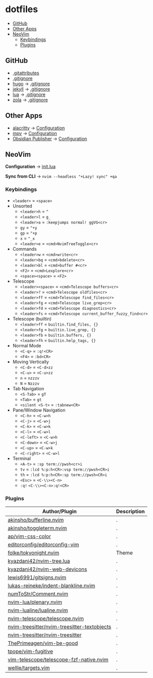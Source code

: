 # dotfiles

- [GitHub](#GitHub)
- [Other Apps](#Other-Apps)
- [NeoVim](#NeoVim)
  - [Keybindings](#Keybindings)
  - [Plugins](#Plugins)

## GitHub

- [.gitattributes](.gitattributes)
- [.gitignore](.gitignore)
- [hugo](https://gohugo.io/) → [.gitignore](github/hugo.gitignore)
- [jekyll](https://jekyllrb.com/) → [.gitignore](github/jekyll.gitignore)
- [lua](https://www.lua.org/) → [.gitignore](github/lua.gitignore)
- [zola](https://www.getzola.org/) → [.gitignore](github/zola.gitignore)

## Other Apps

- [alacritty](https://github.com/alacritty/alacritty) → [Configuration](others/alacritty.yml)
- [mpv](https://mpv.io/) → [Configuration](others/mpv.toml)
- [Obsidian Publisher](https://github.com/ObsidianPublisher/obsidian-github-publisher) → [Configuration](others/obsidian-publisher.json)

## NeoVim

**Configuration** → [init.lua](nvim/init.lua)

**Sync from CLI** → `nvim --headless "+Lazy! sync" +qa`

### Keybindings

- `<leader>` = `<space>`
- Unsorted
  - `<leader>h` = `^`
  - `<leader>l` = `g_`
  - `<leader>a` = `:keepjumps normal! ggVG<cr>`
  - `gy` = `"+y`
  - `gp` = `"+p`
  - `x` = `"_x`
  - `<leader>e` = `<cmd>NvimTreeToggle<cr>`
- Commands
  - `<leader>w` = `<cmd>write<cr>`
  - `<leader>bq` = `<cmd>bdelete<cr>`
  - `<leader>bl` = `<cmd>buffer #<cr>`
  - `<F2>` = `<cmd>Lexplore<cr>`
  - `<space><space>` = `<F2>`
- Telescope
  - `<leader><space>` = `<cmd>Telescope buffers<cr>`
  - `<leader>?` = `<cmd>Telescope oldfiles<cr>`
  - `<leader>ff` = `<cmd>Telescope find_files<cr>`
  - `<leader>fg` = `<cmd>Telescope live_grep<cr>`
  - `<leader>fd` = `<cmd>Telescope diagnostics<cr>`
  - `<leader>fs` = `<cmd>Telescope current_buffer_fuzzy_find<cr>`
- Telescope (builtin)
  - `<leader>ff` = `builtin.find_files, {}`
  - `<leader>fg` = `builtin.live_grep, {}`
  - `<leader>fb` = `builtin.buffers, {}`
  - `<leader>fh` = `builtin.help_tags, {}`
- Normal Mode
  - `<C-q>` = `:q!<CR>`
  - `<F4>` = `:bd<CR>`
- Moving Vertically
  - `<C-d>` = `<C-d>zz`
  - `<C-u>` = `<C-u>zz`
  - `n` = `nzzzv`
  - `N` = `Nzzzv`
- Tab Navigation
  - `<S-Tab>` = `gT`
  - `<Tab>` = `gt`
  - `<silent <S-t>` = `:tabnew<CR>`
- Pane/Window Navigation
  - `<C-h>` = `<C-w>h`
  - `<C-j>` = `<C-w>j`
  - `<C-k>` = `<C-w>k`
  - `<C-l>` = `<C-w>l`
  - `<C-left>` = `<C-w>h`
  - `<C-down>` = `<C-w>j`
  - `<C-up>` = `<C-w>k`
  - `<C-right>` = `<C-w>l`
- Terminal
  - `<A-t>` = `:sp term://pwsh<cr>i`
  - `tv` = `:lcd %:p:h<CR>:vsp term://pwsh<CR>i`
  - `th` = `:lcd %:p:h<CR>:sp term://pwsh<CR>i`
  - `<Esc>` = `<C-\\><C-n>`
  - `:q!` `<C-\\><C-n>:q!<CR>`

### Plugins

| Author/Plugin                                                                                                 | Description |
| ------------------------------------------------------------------------------------------------------------- | ----------- |
| [akinsho/bufferline.nvim](https://github.com/akinsho/bufferline.nvim)                                         | .           |
| [akinsho/toggleterm.nvim](https://github.com/akinsho/toggleterm.nvim)                                         | .           |
| [ap/vim-css-color](https://github.com/ap/vim-css-color)                                                       | .           |
| [editorconfig/editorconfig-vim](https://github.com/editorconfig/editorconfig-vim)                             | .           |
| [folke/tokyonight.nvim](https://github.com/folke/tokyonight.nvim)                                             | Theme       |
| [kyazdani42/nvim-tree.lua](https://github.com/kyazdani42/nvim-tree.lua)                                       | .           |
| [kyazdani42/nvim-web-devicons](https://github.com/kyazdani42/nvim-web-devicons)                               | .           |
| [lewis6991/gitsigns.nvim](https://github.com/lewis6991/gitsigns.nvim)                                         | .           |
| [lukas-reineke/indent-blankline.nvim](https://github.com/lukas-reineke/indent-blankline.nvim)                 | .           |
| [numToStr/Comment.nvim](https://github.com/numToStr/Comment.nvim)                                             | .           |
| [nvim-lua/plenary.nvim](https://github.com/nvim-lua/plenary.nvim)                                             | .           |
| [nvim-lualine/lualine.nvim](https://github.com/nvim-lualine/lualine.nvim)                                     | .           |
| [nvim-telescope/telescope.nvim](https://github.com/nvim-telescope/telescope.nvim)                             | .           |
| [nvim-treesitter/nvim-treesitter-textobjects](https://github.com/nvim-treesitter/nvim-treesitter-textobjects) | .           |
| [nvim-treesitter/nvim-treesitter](https://github.com/nvim-treesitter/nvim-treesitter)                         | .           |
| [ThePrimeagen/vim-be-good](https://github.com/ThePrimeagen/vim-be-good)                                       | .           |
| [tpope/vim-fugitive](https://github.com/tpope/vim-fugitive)                                                   | .           |
| [vim-telescope/telescope-fzf-native.nvim](https://github.com/vim-telescope/telescope-fzf-native.nvim)         | .           |
| [wellle/targets.vim](https://github.com/wellle/targets.vim)                                                   | .           |
